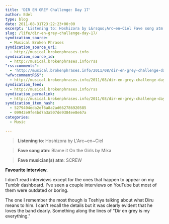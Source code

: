 ```yaml
---
title: 'DIR EN GREY Challenge: Day 17'
author: Edel
type: blog
date: 2011-08-31T23:22:23+00:00
excerpt: 'Listening to: Hoshizora by L&rsquo;Arc~en~Ciel Fave song atm: Blame it On the Girls by Mika Fave musician(s) atm: SCREW Favourite interview. I don&rsquo;t read interviews except for the ones that happen to appear on my Tumblr dashboard. I&rsquo;ve seen a couple interviews on YouTube but most of them were outdated or boring. The one I [...]'
slug: /life/dir-en-grey-challenge-day-17/
syndication_source:
  - Musical Broken Phrases
syndication_source_uri:
  - http://musical.brokenphrases.info
syndication_source_id:
  - http://musical.brokenphrases.info/rss
"rss:comments":
  - 'http://musical.brokenphrases.info/2011/08/dir-en-grey-challenge-day-17/#comments'
"wfw:commentRSS":
  - http://musical.brokenphrases.info/2011/08/dir-en-grey-challenge-day-17/feed/
syndication_feed:
  - http://musical.brokenphrases.info/rss
syndication_permalink:
  - http://musical.brokenphrases.info/2011/08/dir-en-grey-challenge-day-17/
syndication_item_hash:
  - 5279404eda2ef6a8a2ad662786920585
  - 09942e9fe4bd7a3a507de9384ee8e67a
categories:
  - Music

---
```

> **Listening to**: Hoshizora by L'Arc~en~Ciel
  
> **Fave song atm**: Blame it On the Girls by Mika
  
> **Fave musician(s) atm**: SCREW 

**Favourite interview.**

I don't read interviews except for the ones that happen to appear on my Tumblr dashboard. I've seen a couple interviews on YouTube but most of them were outdated or boring.

The one I remember the most though is Toshiya talking about what Diru means to him. I can't recall the details but it was clearly evident that he loves the band dearly. Something along the lines of "Dir en grey is my everything."


